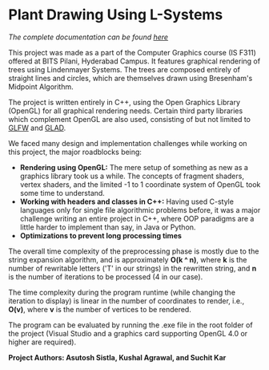 # Plant Drawing Using L-Systems

*The complete documentation can be found [here](./doc/Overview.html)*

This project was made as a part of the Computer Graphics course (IS F311) offered at BITS Pilani, Hyderabad Campus. It features graphical rendering of trees using Lindenmayer Systems. The trees are composed entirely of straight lines and circles, which are themselves drawn using Bresenham's Midpoint Algorithm.

The project is written entirely in C++, using the Open Graphics Library (OpenGL) for all graphical rendering needs. Certain third party libraries which complement OpenGL are also used, consisting of but not limited to [GLFW](http://www.glfw.org/) and [GLAD](http://glad.dav1d.de/).

We faced many design and implementation challenges while working on this project, the major roadblocks being:
* **Rendering using OpenGL:** The mere setup of something as new as a graphics library took us a while. The concepts of fragment shaders, vertex shaders, and the limited -1 to 1 coordinate system of OpenGL took some time to understand.
* **Working with headers and classes in C++:** Having used C-style languages only for single file algorithmic problems before, it was a major challenge writing an entire project in C++, where OOP paradigms are a little harder to implement than say, in Java or Python.
* **Optimizations to prevent long processing times**

The overall time complexity of the preprocessing phase is mostly due to the string expansion algorithm, and is approximately **O(k ^ n)**, where **k** is the number of rewritable letters ('T' in our strings) in the rewritten string, and **n** is the number of iterations to be processed (4 in our case).

The time complexity during the program runtime (while changing the iteration to display) is linear in the number of coordinates to render, i.e., **O(v)**, where **v** is the number of vertices to be rendered.

The program can be evaluated by running the .exe file in the root folder of the project (Visual Studio and a graphics card supporting OpenGL 4.0 or higher are required).

**Project Authors: Asutosh Sistla, Kushal Agrawal, and Suchit Kar**